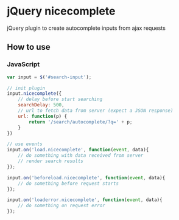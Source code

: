 # jQuery nicecomplete

jQuery plugin to create autocomplete inputs from ajax requests

## How to use

### JavaScript

```javascript
var input = $('#search-input');

// init plugin
input.nicecomplete({
	// delay before start searching
	searchDelay: 500,
	// url to fetch data from server (expect a JSON response)
    url: function(p) {
        return '/search/autocomplete/?q=' + p;
    }
})

// use events
input.on('load.nicecomplete', function(event, data){
	// do something with data received from server
	// render search results
});

input.on('beforeload.nicecomplete', function(event, data){
	// do something before request starts
});

input.on('loaderror.nicecomplete', function(event, data){
	// do something on request error
});
```
